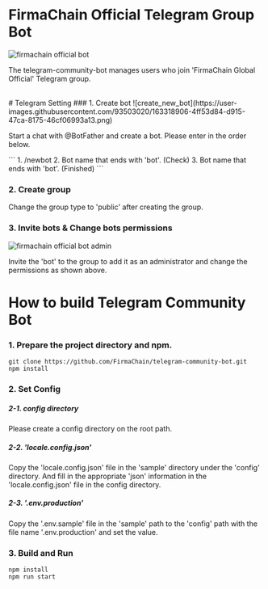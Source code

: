 # FirmaChain Official Telegram Group Bot
![firmachain official bot](https://user-images.githubusercontent.com/93503020/163318773-268e9605-5e9f-4004-b2fa-0a3c05b7545c.png)
<p>
The telegram-community-bot manages users who join 'FirmaChain Global Official' Telegram group.
</p>
</br>
# Telegram Setting
### 1. Create bot
![create_new_bot](https://user-images.githubusercontent.com/93503020/163318906-4ff53d84-d915-47ca-8175-46cf06993a13.png)
<p>
Start a chat with @BotFather and create a bot.
Please enter in the order below.
</p>
```
1. /newbot
2. Bot name that ends with 'bot'. (Check)
3. Bot name that ends with 'bot'. (Finished)
```

### 2. Create group
Change the group type to 'public' after creating the group.

### 3. Invite bots & Change bots permissions
![firmachain official bot admin](https://user-images.githubusercontent.com/93503020/163318929-4e36ea22-9ecf-4f8d-a4ed-466507985689.png)
<p>
Invite the 'bot' to the group to add it as an administrator and change the permissions as shown above.
</p>

# How to build Telegram Community Bot
###  1. Prepare the project directory and npm.
```
git clone https://github.com/FirmaChain/telegram-community-bot.git
npm install
```

### 2. Set Config
##### 2-1. config directory
Please create a config directory on the root path.

##### 2-2. 'locale.config.json'
Copy the 'locale.config.json' file in the 'sample' directory under the 'config' directory.
And fill in the appropriate 'json' information in the 'locale.config.json' file in the config directory.

##### 2-3. '.env.production'
Copy the '.env.sample' file in the 'sample' path to the 'config' path with the file name '.env.production' and set the value.

### 3. Build and Run
```
npm install
npm run start
```
